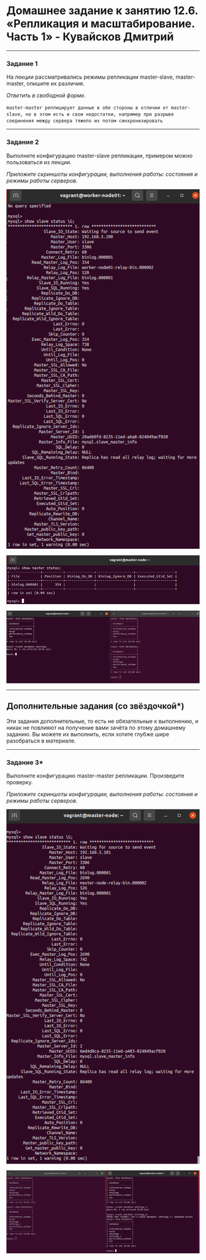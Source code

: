 # Домашнее задание к занятию 12.6. «Репликация и масштабирование. Часть 1» - Кувайсков Дмитрий

---

### Задание 1

На лекции рассматривались режимы репликации master-slave, master-master, опишите их различия.

*Ответить в свободной форме.*

`master-master реплицирует данные в обе стороны в отличии от master-slave, но в этом есть и свои недостатки, например при разрыве соединения между сервера тяжело их потом синхронизировать` 

---

### Задание 2

Выполните конфигурацию master-slave репликации, примером можно пользоваться из лекции.

*Приложите скриншоты конфигурации, выполнения работы: состояния и режимы работы серверов.*

![alt text](https://github.com/Fameq/12.06-hw/blob/master/img/task2_1.png)

![alt text](https://github.com/Fameq/12.06-hw/blob/master/img/task2_2.png)

![alt text](https://github.com/Fameq/12.06-hw/blob/master/img/task2_3.png)

---

## Дополнительные задания (со звёздочкой*)
Эти задания дополнительные, то есть не обязательные к выполнению, и никак не повлияют на получение вами зачёта по этому домашнему заданию. Вы можете их выполнить, если хотите глубже шире разобраться в материале.

---

### Задание 3* 

Выполните конфигурацию master-master репликации. Произведите проверку.

*Приложите скриншоты конфигурации, выполнения работы: состояния и режимы работы серверов.*

![alt text](https://github.com/Fameq/12.06-hw/blob/master/img/task3_1.png)

![alt text](https://github.com/Fameq/12.06-hw/blob/master/img/task3_2.png)

